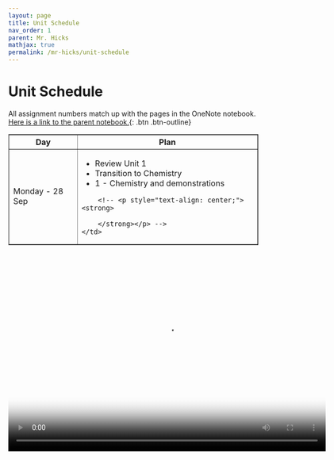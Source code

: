 ```yaml
---
layout: page
title: Unit Schedule
nav_order: 1
parent: Mr. Hicks
mathjax: true
permalink: /mr-hicks/unit-schedule
---
```

# Unit Schedule

All assignment numbers match up with the pages in the OneNote notebook.
[Here is a link to the parent notebook.](https://usd475-my.sharepoint.com/:o:/g/personal/jeffreyhicks_usd475_org/Ev5RzL1Le8xOiJYuyba-qp0BUFaSZUgUYlGMzjUSEZt0ag?e=igjaJ0){: .btn .btn-outline}

<table class="s_table_border" border="1">
<thead>
    <tr>
        <th>Day</th>
        <th>Plan</th>
    </tr>
</thead>
<tbody>
<tr>
    <td>Monday - 28 Sep</td>
    <td>
        <ul>
            <li>Review Unit 1</li>
            <li>Transition to Chemistry</li>
            <li>1 - Chemistry and demonstrations</li>
        </ul>
        
        <!-- <p style="text-align: center;"><strong>
            
        </strong></p> -->
    </td>
</tr>
</tbody>
</table>

<video width="640" height="400"
       poster="/mr-hicks/vids/unit-schedule.png"
       controls>
  <source src="/mr-hicks/vids/unit-schedule.mp4" type="video/mp4">
</video>
